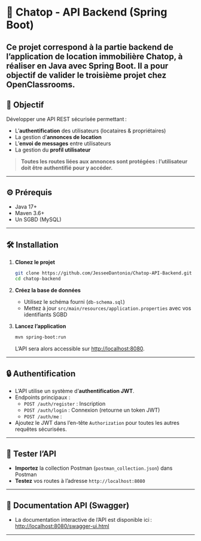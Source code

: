 # 🏡 Chatop - API Backend (Spring Boot)

Ce projet correspond à la partie **backend** de l’application de location immobilière Chatop, à réaliser en Java avec **Spring Boot**.
Il a pour objectif de valider le troisième projet chez OpenClassrooms.
---

## 🚀 Objectif

Développer une API REST sécurisée permettant :
- L’**authentification** des utilisateurs (locataires & propriétaires)
- La gestion d’**annonces de location**
- L’**envoi de messages** entre utilisateurs
- La gestion du **profil utilisateur**

> **Toutes les routes liées aux annonces sont protégées : l’utilisateur doit être authentifié pour y accéder.**

---

## ⚙️ Prérequis

- Java 17+
- Maven 3.6+
- Un SGBD (MySQL)

---

## 🛠️ Installation

1. **Clonez le projet**
    ```bash
    git clone https://github.com/JesseeDantonio/Chatop-API-Backend.git
    cd chatop-backend
    ```

2. **Créez la base de données**
    - Utilisez le schéma fourni (`db-schema.sql`)
    - Mettez à jour `src/main/resources/application.properties` avec vos identifiants SGBD

3. **Lancez l’application**
    ```bash
    mvn spring-boot:run
    ```
   L’API sera alors accessible sur [http://localhost:8080](http://localhost:8080).

---

## 🔒 Authentification

- L’API utilise un système d’**authentification JWT**.
- Endpoints principaux :
    - `POST /auth/register` : Inscription
    - `POST /auth/login` : Connexion (retourne un token JWT)
    - `POST /auth/me` : 
- Ajoutez le JWT dans l’en-tête `Authorization` pour toutes les autres requêtes sécurisées.

---

## 🧪 Tester l’API

- **Importez** la collection Postman (`postman_collection.json`) dans Postman
- **Testez** vos routes à l’adresse `http://localhost:8080`

---

## 📝 Documentation API (Swagger)

- La documentation interactive de l’API est disponible ici :
  [http://localhost:8080/swagger-ui.html](http://localhost:8080/swagger-ui.html)

---
